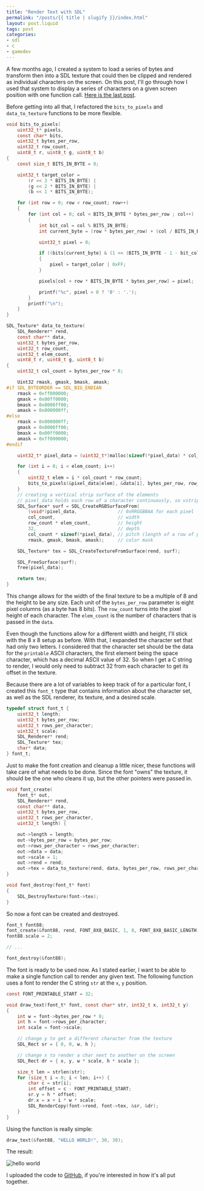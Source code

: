 ```yaml
---
title: "Render Text with SDL"
permalink: "/posts/{{ title | slugify }}/index.html"
layout: post.liquid
tags: post
categories:
- sdl
- c
- gamedev
---
```

A few months ago, I created a system to load a series of bytes and transform
then into a SDL texture that could then be clipped and rendered as individual
characters on the screen. On this post, I'll go through how I used that
system to display a series of characters on a given screen position with one
function call. [Here is the last post](/posts/custom-font-texture-loader-with-sdl/).

Before getting into all that, I refactored the `bits_to_pixels` and
`data_to_texture` functions to be more flexible.

```c
void bits_to_pixels(
	uint32_t* pixels,
	const char* bits,
	uint32_t bytes_per_row,
	uint32_t row_count,
	uint8_t r, uint8_t g, uint8_t b)
{
    const size_t BITS_IN_BYTE = 8;

    uint32_t target_color =
		(r << 3 * BITS_IN_BYTE) |
		(g << 2 * BITS_IN_BYTE) |
		(b << 1 * BITS_IN_BYTE);

	for (int row = 0; row < row_count; row++)
	{
		for (int col = 0; col < BITS_IN_BYTE * bytes_per_row ; col++)
		{
			int bit_col = col % BITS_IN_BYTE;
			int current_byte = (row * bytes_per_row) + (col / BITS_IN_BYTE);

			uint32_t pixel = 0;

			if ((bits[current_byte] & (1 << (BITS_IN_BYTE - 1 - bit_col))) > 0)
			{
				pixel = target_color | 0xFF;
			}

			pixels[col + row * BITS_IN_BYTE * bytes_per_row] = pixel;

			printf("%c", pixel > 0 ? '0' : '.');
		}
		printf("\n");
	}
}

SDL_Texture* data_to_texture(
    SDL_Renderer* rend,
    const char** data,
    uint32_t bytes_per_row,
    uint32_t row_count,
    uint32_t elem_count,
    uint8_t r, uint8_t g, uint8_t b)
{
    uint32_t col_count = bytes_per_row * 8;

    Uint32 rmask, gmask, bmask, amask;
#if SDL_BYTEORDER == SDL_BIG_ENDIAN
    rmask = 0xff000000;
    gmask = 0x00ff0000;
    bmask = 0x0000ff00;
    amask = 0x000000ff;
#else
    rmask = 0x000000ff;
    gmask = 0x0000ff00;
    bmask = 0x00ff0000;
    amask = 0xff000000;
#endif

    uint32_t* pixel_data = (uint32_t*)malloc(sizeof(*pixel_data) * col_count * row_count * elem_count);

    for (int i = 0; i < elem_count; i++)
    {
        uint32_t elem = i * col_count * row_count;
        bits_to_pixels(&pixel_data[elem], &data[i], bytes_per_row, row_count, r, g, b);
    }
    // creating a vertical strip surface of the elements
    // pixel_data holds each row of a character continuously, so vstrip is easier to load
    SDL_Surface* surf = SDL_CreateRGBSurfaceFrom(
        (void*)pixel_data,               // 0xRRGGBBAA for each pixel
        col_count,                       // width
        row_count * elem_count,          // height
        32,                              // depth
        col_count * sizeof(*pixel_data), // pitch (length of a row of pixels in bytes)
        rmask, gmask, bmask, amask);     // color mask

    SDL_Texture* tex = SDL_CreateTextureFromSurface(rend, surf);

    SDL_FreeSurface(surf);
    free(pixel_data);

    return tex;
}
```

This change allows for the width of the final texture to be a multiple of 8
and the height to be any size. Each unit of the `bytes_per_row` parameter
is eight pixel columns (as a byte has 8 bits). The `row_count` turns into the
pixel height of each character. The `elem_count` is the number of characters
that is passed in the `data`.

Even though the functions allow for a different width and height, I'll stick
with the 8 x 8 setup as before. With that, I expanded the character set that
had only two letters. I considered that the character set should be the data
for the `printable` ASCII characters, the first element being the space character,
which has a decimal ASCII value of 32. So when I get a C string to render, I would
only need to subtract 32 from each character to get its offset in the texture.

Because there are a lot of variables to keep track of for a particular font,
I created this `font_t` type that contains information about the character
set, as well as the SDL renderer, its texture, and a desired scale.

```c
typedef struct font_t {
    uint32_t length;
    uint32_t bytes_per_row;
    uint32_t rows_per_character;
    uint32_t scale;
    SDL_Renderer* rend;
    SDL_Texture* tex;
    char* data;
} font_t;
```

Just to make the font creation and cleanup a little nicer, these functions
will take care of what needs to be done. Since the font "owns" the texture,
it should be the one who cleans it up, but the other pointers were passed in.

```c
void font_create(
    font_t* out,
    SDL_Renderer* rend,
    const char** data,
    uint32_t bytes_per_row,
    uint32_t rows_per_character,
    uint32_t length) {

    out->length = length;
    out->bytes_per_row = bytes_per_row;
    out->rows_per_character = rows_per_character;
    out->data = data;
    out->scale = 1;
    out->rend = rend;
    out->tex = data_to_texture(rend, data, bytes_per_row, rows_per_character, length, 0xFF, 0xFF, 0xFF);
}

void font_destroy(font_t* font)
{
    SDL_DestroyTexture(font->tex);
}
```

So now a font can be created and destroyed.

```c
font_t font88;
font_create(&font88, rend, FONT_8X8_BASIC, 1, 8, FONT_8X8_BASIC_LENGTH);
font88.scale = 2;

// ...

font_destroy(&font88);
```

The font is ready to be used now. As I stated earlier, I want to be able to
make a single function call to render any given text. The following function
uses a font to render the C string `str` at the `x`, `y` position.

```c
const FONT_PRINTABLE_START = 32;

void draw_text(font_t* font, const char* str, int32_t x, int32_t y)
{
    int w = font->bytes_per_row * 8;
    int h = font->rows_per_character;
    int scale = font->scale;

    // change y to get a different character from the texture
    SDL_Rect sr = { 0, 0, w, h };

    // change x to render a char next to another on the screen
    SDL_Rect dr = { x, y, w * scale, h * scale };

    size_t len = strlen(str);
    for (size_t i = 0; i < len; i++) {
        char c = str[i];
        int offset = c - FONT_PRINTABLE_START;
        sr.y = h * offset;
        dr.x = x + i * w * scale;
        SDL_RenderCopy(font->rend, font->tex, &sr, &dr);
    }
}
```

Using the function is really simple:

```c
draw_text(&font88, "HELLO WORLD!", 30, 30);
```

The result:

![hello world](/assets/images/sdl-custom-font-03.jpg)

I uploaded the code to [GitHub](https://github.com/blotta/blt_sdl_utils), if
you're interested in how it's all put together.